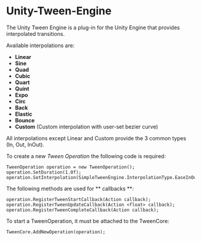 # Unity-Tween-Engine

The Unity Tween Engine is a plug-in for the Unity Engine that provides interpolated transitions.

Available interpolations are:
- **Linear**
- **Sine**
- **Quad**
- **Cubic**
- **Quart**
- **Quint**
- **Expo**
- **Circ**
- **Back**
- **Elastic**
- **Bounce**
- **Custom** (Custom interpolation with user-set bezier curve)

All interpolations except Linear and Custom provide the 3 common types (In, Out, InOut).

To create a new *Tween Operation* the following code is required:

```
TweenOperation operation = new TweenOperation();
operation.SetDuration(1.0f);
operation.SetInterpolation(SimpleTweenEngine.InterpolationType.EaseInOutSine);
```

The following methods are used for ** callbacks **:
```
operation.RegisterTweenStartCallback(Action callback);
operation.RegisterTweenUpdateCallback(Action <float> callback);
operation.RegisterTweenCompleteCallback(Action callback);
```

To start a TweenOperation, it must be attached to the TweenCore:
```
TweenCore.AddNewOperation(operation);
```
